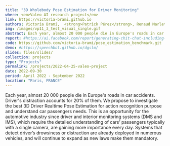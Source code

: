 ```yaml
---
title: "3D Wholebody Pose Estimation for Driver Monitoring"
where: <em>Valeo AI research project</em> 
link: https://victoria-brami.github.io
authors: Victoria Brami,  <strong>Patrick Pérez</strong>, Renaud Marlet and Souhaiel Khalfaoui.
img: /images/vp11_3_test_visual_single.gif
abstract: Each year, almost 20 000 people die in Europe's roads in car accidents. Driver's distraction accounts for 20% of them. We propose to investigate the best 3D Driver Realtime Pose Estimation for action recognition purpose and understand car passengers needs. This is an opportunity for the automotive industry since driver and interior monitoring systems (DMS and IMS), which require the detailed understanding of cars’ passengers typically with a single camera, are gaining more importance every day. Systems that detect driver’s drowsiness or distraction are already deployed in numerous vehicles, and will continue to expand as new laws make them mandatory.
report: #https://ai.facebook.com/report/generating-chit-chat-including-laughs-yawns-ums-and-other-nonverbal-cues-from-raw-audio/
code: https://github.com/victoria-brami/pose_estimation_benchmark.git
demo: #https://speechbot.github.io/dgslm/
slides: files/slides/
collection: projects
type: "Projects"
permalink: /projects/2022-04-25-valeo-project
date: 2022-09-30
period: April 2022 - September 2022
location: "Paris, FRANCE"
---
```


Each year, almost 20 000 people die in Europe's roads in car accidents. Driver's distraction accounts for 20% of them. We propose to investigate the best 3D Driver Realtime Pose Estimation for action recognition purpose and understand car passengers needs. This is an opportunity for the automotive industry since driver and interior monitoring systems (DMS and IMS), which require the detailed understanding of cars’ passengers typically with a single camera, are gaining more importance every day. Systems that detect driver’s drowsiness or distraction are already deployed in numerous vehicles, and will continue to expand as new laws make them mandatory.
